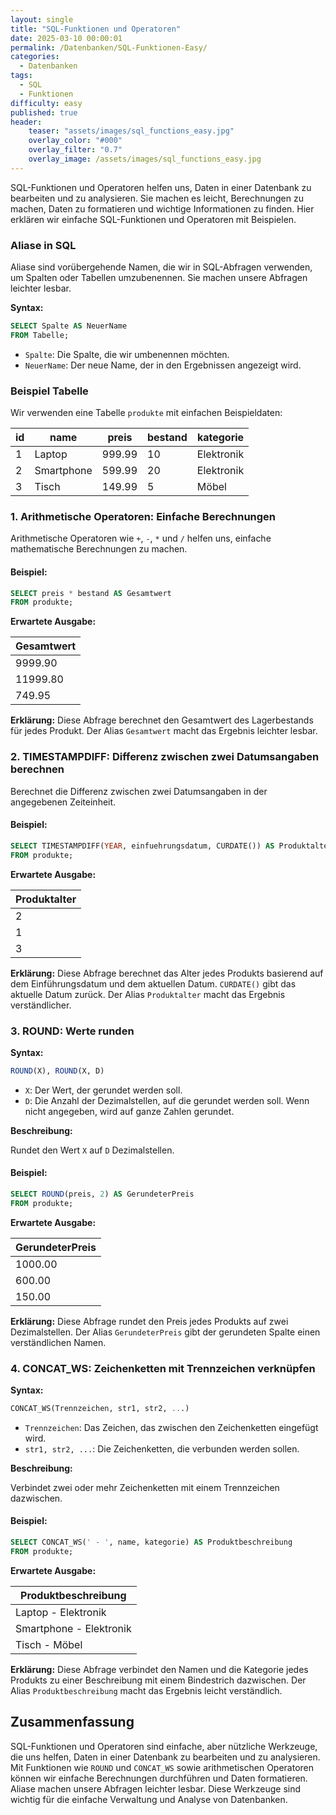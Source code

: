 ```yaml
---
layout: single
title: "SQL-Funktionen und Operatoren"
date: 2025-03-10 00:00:01
permalink: /Datenbanken/SQL-Funktionen-Easy/
categories:
  - Datenbanken
tags:
  - SQL
  - Funktionen
difficulty: easy
published: true
header:
    teaser: "assets/images/sql_functions_easy.jpg"
    overlay_color: "#000"
    overlay_filter: "0.7"
    overlay_image: /assets/images/sql_functions_easy.jpg
---
```


SQL-Funktionen und Operatoren helfen uns, Daten in einer Datenbank zu bearbeiten und zu analysieren. Sie machen es leicht, Berechnungen zu machen, Daten zu formatieren und wichtige Informationen zu finden. Hier erklären wir einfache SQL-Funktionen und Operatoren mit Beispielen.

### Aliase in SQL

Aliase sind vorübergehende Namen, die wir in SQL-Abfragen verwenden, um Spalten oder Tabellen umzubenennen. Sie machen unsere Abfragen leichter lesbar.

**Syntax:**

```sql
SELECT Spalte AS NeuerName
FROM Tabelle;
```

- `Spalte`: Die Spalte, die wir umbenennen möchten.
- `NeuerName`: Der neue Name, der in den Ergebnissen angezeigt wird.

### Beispiel Tabelle

Wir verwenden eine Tabelle `produkte` mit einfachen Beispieldaten:

| id | name       | preis | bestand | kategorie  |
|----|------------|-------|---------|------------|
| 1  | Laptop     | 999.99| 10      | Elektronik |
| 2  | Smartphone | 599.99| 20      | Elektronik |
| 3  | Tisch      | 149.99| 5       | Möbel      |

### 1. Arithmetische Operatoren: Einfache Berechnungen

Arithmetische Operatoren wie `+`, `-`, `*` und `/` helfen uns, einfache mathematische Berechnungen zu machen.

#### Beispiel:

```sql
SELECT preis * bestand AS Gesamtwert
FROM produkte;
```

**Erwartete Ausgabe:**

| Gesamtwert |
|------------|
| 9999.90    |
| 11999.80   |
| 749.95     |

**Erklärung:** Diese Abfrage berechnet den Gesamtwert des Lagerbestands für jedes Produkt. Der Alias `Gesamtwert` macht das Ergebnis leichter lesbar.

### 2. TIMESTAMPDIFF: Differenz zwischen zwei Datumsangaben berechnen

Berechnet die Differenz zwischen zwei Datumsangaben in der angegebenen Zeiteinheit.

#### Beispiel:

```sql
SELECT TIMESTAMPDIFF(YEAR, einfuehrungsdatum, CURDATE()) AS Produktalter
FROM produkte;
```

**Erwartete Ausgabe:**

| Produktalter |
|--------------|
| 2            |
| 1            |
| 3            |

**Erklärung:** Diese Abfrage berechnet das Alter jedes Produkts basierend auf dem Einführungsdatum und dem aktuellen Datum. `CURDATE()` gibt das aktuelle Datum zurück. Der Alias `Produktalter` macht das Ergebnis verständlicher.

### 3. ROUND: Werte runden

**Syntax:**

```sql
ROUND(X), ROUND(X, D)
```

- `X`: Der Wert, der gerundet werden soll.
- `D`: Die Anzahl der Dezimalstellen, auf die gerundet werden soll. Wenn nicht angegeben, wird auf ganze Zahlen gerundet.

**Beschreibung:**

Rundet den Wert `X` auf `D` Dezimalstellen.

#### Beispiel:

```sql
SELECT ROUND(preis, 2) AS GerundeterPreis
FROM produkte;
```

**Erwartete Ausgabe:**

| GerundeterPreis |
|-----------------|
| 1000.00         |
| 600.00          |
| 150.00          |

**Erklärung:** Diese Abfrage rundet den Preis jedes Produkts auf zwei Dezimalstellen. Der Alias `GerundeterPreis` gibt der gerundeten Spalte einen verständlichen Namen.

### 4. CONCAT_WS: Zeichenketten mit Trennzeichen verknüpfen

**Syntax:**

```sql
CONCAT_WS(Trennzeichen, str1, str2, ...)
```

- `Trennzeichen`: Das Zeichen, das zwischen den Zeichenketten eingefügt wird.
- `str1, str2, ...`: Die Zeichenketten, die verbunden werden sollen.

**Beschreibung:**

Verbindet zwei oder mehr Zeichenketten mit einem Trennzeichen dazwischen.

#### Beispiel:

```sql
SELECT CONCAT_WS(' - ', name, kategorie) AS Produktbeschreibung
FROM produkte;
```

**Erwartete Ausgabe:**

| Produktbeschreibung       |
|---------------------------|
| Laptop - Elektronik       |
| Smartphone - Elektronik   |
| Tisch - Möbel             |

**Erklärung:** Diese Abfrage verbindet den Namen und die Kategorie jedes Produkts zu einer Beschreibung mit einem Bindestrich dazwischen. Der Alias `Produktbeschreibung` macht das Ergebnis leicht verständlich.

## Zusammenfassung

SQL-Funktionen und Operatoren sind einfache, aber nützliche Werkzeuge, die uns helfen, Daten in einer Datenbank zu bearbeiten und zu analysieren. Mit Funktionen wie `ROUND` und `CONCAT_WS` sowie arithmetischen Operatoren können wir einfache Berechnungen durchführen und Daten formatieren. Aliase machen unsere Abfragen leichter lesbar. Diese Werkzeuge sind wichtig für die einfache Verwaltung und Analyse von Datenbanken.